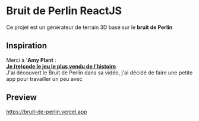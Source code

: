 # Bruit de Perlin ReactJS

Ce projet est un générateur de terrain 3D basé sur le **bruit de Perlin**

## Inspiration

Merci à '**Amy Plant** :  
**[Je (re)code le jeu le plus vendu de l’histoire](https://youtu.be/CY4wxHPVXiQ?si=IcbKCAdAMiXACxjP)**.  
J'ai découvert le Bruit de Perlin dans sa vidéo, j'ai décidé de faire une petite app pour travailler un peu avec

## Preview
https://bruit-de-perlin.vercel.app

